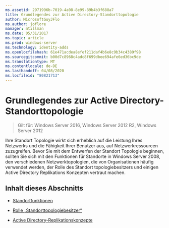 ```yaml
---
ms.assetid: 2971996b-7019-4a08-8e99-89b4b3f688a7
title: Grundlegendes zur Active Directory-Standorttopologie
author: MicrosoftGuyJFlo
ms.author: joflore
manager: mtillman
ms.date: 05/31/2017
ms.topic: article
ms.prod: windows-server
ms.technology: identity-adds
ms.openlocfilehash: 61e471acdea8efef211daf4b6e8c9b34c4389f98
ms.sourcegitcommit: b00d7c8968c4adc8f699dbee694afe6ed36bc9de
ms.translationtype: MT
ms.contentlocale: de-DE
ms.lasthandoff: 04/08/2020
ms.locfileid: "80821713"
---
```

# <a name="understanding-active-directory-site-topology"></a>Grundlegendes zur Active Directory-Standorttopologie

>Gilt für: Windows Server 2016, Windows Server 2012 R2, Windows Server 2012

Ihre Standort Topologie wirkt sich erheblich auf die Leistung Ihres Netzwerks und die Fähigkeit Ihrer Benutzer aus, auf Netzwerkressourcen zuzugreifen. Bevor Sie mit dem Entwerfen der Standort Topologie beginnen, sollten Sie sich mit den Funktionen für Standorte in Windows Server 2008, den verschiedenen Netzwerktopologien, die von Organisationen häufig verwendet werden, der Rolle des Standort topologiebesitzers und einigen Active Directory Replikations Konzepten vertraut machen.  
  
## <a name="in-this-section"></a>Inhalt dieses Abschnitts  
  
-   [Standortfunktionen](../../ad-ds/plan/Site-Functions.md)  
  
-   [Rolle „Standorttopologiebesitzer“](../../ad-ds/plan/Site-Topology-Owner-Role.md)  
  
-   [Active Directory-Replikationskonzepte](../../ad-ds/get-started/replication/Active-Directory-Replication-Concepts.md)  
  


